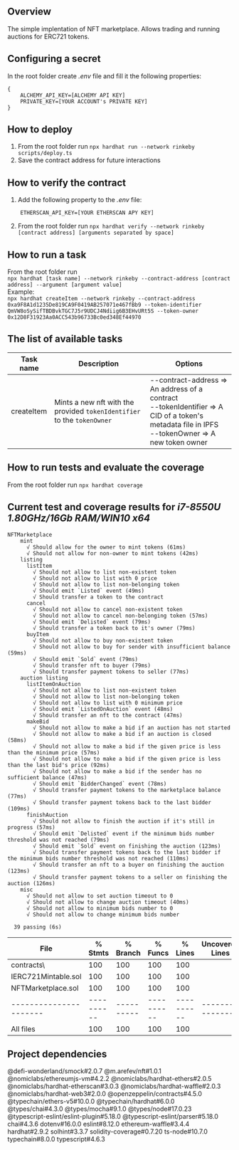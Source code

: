 ## Overview
The simple implentation of NFT marketplace. Allows trading and running auctions for ERC721 tokens.

## Configuring a secret
In the root folder create *.env* file and fill it the following properties:<br/>
```
{
    ALCHEMY_API_KEY=[ALCHEMY API KEY]
    PRIVATE_KEY=[YOUR ACCOUNT's PRIVATE KEY]
}
```

## How to deploy
1. From the root folder run ``` npx hardhat run --network rinkeby scripts/deploy.ts ```
2. Save the contract address for future interactions

## How to verify the contract
1. Add the following property to the *.env* file:<br/>
```
    ETHERSCAN_API_KEY=[YOUR ETHERSCAN APY KEY]
```
2. From the root folder run ``` npx hardhat verify --network rinkeby [contract address] [arguments separated by space] ```

## How to run a task
From the root folder run<br/>``` npx hardhat [task name] --network rinkeby --contract-address [contract address] --argument [argument value] ```<br/>Example:<br/>``` npx hardhat createItem --network rinkeby --contract-address 0xa9F8A1d1235De819CA9F0419AB257071e467fBb9 --token-identifier QmVW8oSySifTBDBvkTGC7J5r9UDCJ4Ndiig6B3EHvURt5S --token-owner 0x12D8F31923Aa0ACC543b96733Bc0ed348Ef44970 ```

## The list of available tasks
| Task name  | Description                                                             | Options                                                                                                                                                |
|------------|-------------------------------------------------------------------------|--------------------------------------------------------------------------------------------------------------------------------------------------------|
| createItem | Mints a new nft with the provided `tokenIdentifier` to the `tokenOwner` | --contract-address => An address of a contract</br>--tokenIdentifier => A CID of a token's metadata file in IPFS</br>--tokenOwner => A new token owner |

## How to run tests and evaluate the coverage
From the root folder run ``` npx hardhat coverage ```
## Current test and coverage results for *i7-8550U 1.80GHz/16Gb RAM/WIN10 x64*
```
NFTMarketplace
    mint
      √ Should allow for the owner to mint tokens (61ms)
      √ Should not allow for non-owner to mint tokens (42ms)
    listing
      listItem
        √ Should not allow to list non-existent token
        √ Should not allow to list with 0 price
        √ Should not allow to list non-belonging token
        √ Should emit `Listed` event (49ms)
        √ Should transfer a token to the contract
      cancel
        √ Should not allow to cancel non-existent token
        √ Should not allow to cancel non-belonging token (57ms)
        √ Should emit `Delisted` event (79ms)
        √ Should transfer a token back to it's owner (79ms)
      buyItem
        √ Should not allow to buy non-existent token
        √ Should not allow to buy for sender with insufficient balance (59ms)
        √ Should emit `Sold` event (79ms)
        √ Should transfer nft to buyer (79ms)
        √ Should transfer payment tokens to seller (77ms)
    auction listing
      listItemOnAuction
        √ Should not allow to list non-existent token
        √ Should not allow to list non-belonging token
        √ Should not allow to list with 0 minimum price
        √ Should emit `ListedOnAuction` event (48ms)
        √ Should transfer an nft to the contract (47ms)
      makeBid
        √ Should not allow to make a bid if an auction has not started
        √ Should not allow to make a bid if an auction is closed (58ms)
        √ Should not allow to make a bid if the given price is less than the minimum price (57ms)
        √ Should not allow to make a bid if the given price is less than the last bid's price (92ms)
        √ Should not allow to make a bid if the sender has no sufficient balance (47ms)
        √ Should emit `BidderChanged` event (78ms)
        √ Should transfer payment tokens to the marketplace balance (77ms)
        √ Should transfer payment tokens back to the last bidder (109ms)
      finishAuction
        √ Should not allow to finish the auction if it's still in progress (57ms)
        √ Should emit `Delisted` event if the minimum bids number threshold was not reached (79ms)
        √ Should emit `Sold` event on finishing the auction (123ms)
        √ Should transfer payment tokens back to the last bidder if the minimum bids number threshold was not reached (110ms)
        √ Should transfer an nft to a buyer on finishing the auction (123ms)
        √ Should transfer payment tokens to a seller on finishing the auction (126ms)
    misc
      √ Should not allow to set auction timeout to 0
      √ Should not allow to change auction timeout (40ms)
      √ Should not allow to minimum bids number to 0
      √ Should not allow to change minimum bids number

  39 passing (6s)
```
| File                   | % Stmts    | % Branch   | % Funcs    | % Lines    | Uncovered Lines  |
|------------------------|------------|------------|------------|------------|------------------|
| contracts\             | 100        | 100        | 100        | 100        |                  |
| IERC721Mintable.sol    | 100        | 100        | 100        | 100        |                  |
| NFTMarketplace.sol     | 100        | 100        | 100        | 100        |                  |
| ---------------------- | ---------- | ---------- | ---------- | ---------- | ---------------- |
| All files              | 100        | 100        | 100        | 100        |                  |

## Project dependencies
@defi-wonderland/smock#2.0.7
@m.arefev/nft#1.0.1
@nomiclabs/ethereumjs-vm#4.2.2
@nomiclabs/hardhat-ethers#2.0.5
@nomiclabs/hardhat-etherscan#3.0.3
@nomiclabs/hardhat-waffle#2.0.3
@nomiclabs/hardhat-web3#2.0.0
@openzeppelin/contracts#4.5.0
@typechain/ethers-v5#10.0.0
@typechain/hardhat#6.0.0
@types/chai#4.3.0
@types/mocha#9.1.0
@types/node#17.0.23
@typescript-eslint/eslint-plugin#5.18.0
@typescript-eslint/parser#5.18.0
chai#4.3.6
dotenv#16.0.0
eslint#8.12.0
ethereum-waffle#3.4.4
hardhat#2.9.2
solhint#3.3.7
solidity-coverage#0.7.20
ts-node#10.7.0
typechain#8.0.0
typescript#4.6.3
